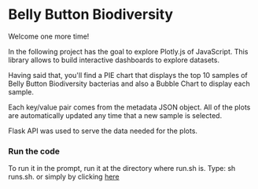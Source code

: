 # Belly Button Biodiversity

Welcome one more time! 

In the following project has the goal to explore Plotly.js of JavaScript. This library allows to build interactive dashboards to explore datasets. 

Having said that, you'll find a PIE chart that displays the top 10 samples of Belly Button Biodiversity bacterias and also a Bubble Chart to display each sample.

Each key/value pair comes from the metadata JSON object. All of the plots are automatically updated any time that a new sample is selected. 

Flask API was used to serve the data needed for the plots.

### Run the code

To run it in the prompt, run it at the directory where run.sh is. Type: sh runs.sh.
or simply by clicking [here](https://git.heroku.com/bellybuttonbych.git)
